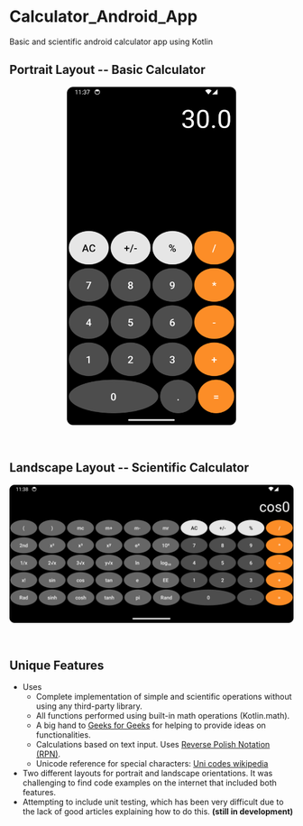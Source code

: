 # Calculator_Android_App
Basic and scientific android calculator app using Kotlin
<br>


## Portrait Layout -- Basic Calculator
<p align="center">
  <img src="./images/Screenshot_20240706_233721.png" height="600" width="300" title="Simple Calculator Portrait Layout">
</p>
<br>

## Landscape Layout -- Scientific Calculator
<p align="center">
  <img src="./images/Screenshot_20240706_233809.png" width="600" title="Scientific Calculator Landscape Layout">
</p>
<br>

## Unique Features
* Uses 
  * Complete implementation of simple and scientific operations without using any third-party library.
  * All functions performed using built-in math operations (Kotlin.math).
  * A big hand to [Geeks for Geeks](https://www.geeksforgeeks.org/how-to-make-a-scientific-calculator-android-app-using-android-studio/) for helping to provide ideas on functionalities.
  * Calculations based on text input.  Uses [Reverse Polish Notation (RPN)](https://en.wikipedia.org/wiki/Reverse_Polish_notation).
  * Unicode reference for special characters: [Uni codes wikipedia](https://en.wikipedia.org/wiki/List_of_Unicode_characters)
* Two different layouts for portrait and landscape orientations. It was challenging to find code examples on the internet that included both features.
* Attempting to include unit testing, which has been very difficult due to the lack of good articles explaining how to do this.  **(still in development)**
  <br>
